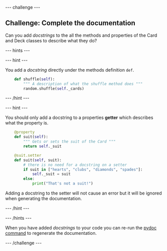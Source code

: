 --- challenge ---

## Challenge: Complete the documentation

Can you add *docstrings* to the all the methods and properties of the Card and Deck classes to describe what they do?

--- hints ---

--- hint ---

You add a *docstring* directly under the methods definition `def`.

```python
    def shuffle(self):
        """ A description of what the shuffle method does """
        random.shuffle(self._cards)
```

--- /hint ---

--- hint ---

You should only add a docstring to a properties **getter** which describes what the property is.

```python
    @property
    def suit(self):
        """ Gets or sets the suit of the Card """
        return self._suit

    @suit.setter
    def suit(self, suit):
        # there is no need for a docstring on a setter
        if suit in ["hearts", "clubs", "diamonds", "spades"]:
            self._suit = suit
        else:
            print("That's not a suit!")
```

Adding a docstring to the setter will not cause an error but it will be ignored when generating the documentation.

--- /hint ---

--- /hints ---

When you have added *docstrings* to your code you can re-run the [pydoc command](5) to regenerate the documentation.

--- /challenge ---

